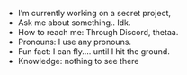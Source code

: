 - I’m currently working on a secret project,
- Ask me about something.. Idk.
- How to reach me: Through Discord, thetaa.
- Pronouns: I use any pronouns.
- Fun fact: I can fly.... until I hit the ground.
- Knowledge: nothing to see there

